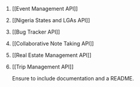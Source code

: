 1. [[Event Management API]]
2. [[Nigeria States and LGAs API]]
3. [[Bug Tracker API]]
4. [[Collaborative Note Taking API]]
5. [[Real Estate Management API]] 
6. [[Trip Management API]]

	Ensure to include documentation and a README.